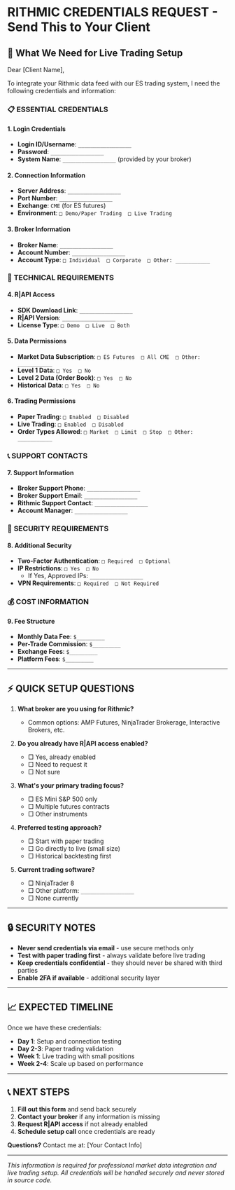 # RITHMIC CREDENTIALS REQUEST - Send This to Your Client

## 🎯 **What We Need for Live Trading Setup**

Dear [Client Name],

To integrate your Rithmic data feed with our ES trading system, I need the following credentials and information:

### 📋 **ESSENTIAL CREDENTIALS**

#### **1. Login Credentials**
- **Login ID/Username**: `_________________`
- **Password**: `_________________`
- **System Name**: `_________________` (provided by your broker)

#### **2. Connection Information**
- **Server Address**: `_________________` 
- **Port Number**: `_________________`
- **Exchange**: `CME` (for ES futures)
- **Environment**: `□ Demo/Paper Trading  □ Live Trading`

#### **3. Broker Information**
- **Broker Name**: `_________________`
- **Account Number**: `_________________`
- **Account Type**: `□ Individual  □ Corporate  □ Other: ___________`

### 🔧 **TECHNICAL REQUIREMENTS**

#### **4. R|API Access**
- **SDK Download Link**: `_________________`
- **R|API Version**: `_________________`
- **License Type**: `□ Demo  □ Live  □ Both`

#### **5. Data Permissions**
- **Market Data Subscription**: `□ ES Futures  □ All CME  □ Other: ___________`
- **Level 1 Data**: `□ Yes  □ No`
- **Level 2 Data (Order Book)**: `□ Yes  □ No`
- **Historical Data**: `□ Yes  □ No`

#### **6. Trading Permissions**
- **Paper Trading**: `□ Enabled  □ Disabled`
- **Live Trading**: `□ Enabled  □ Disabled`
- **Order Types Allowed**: `□ Market  □ Limit  □ Stop  □ Other: ___________`

### 📞 **SUPPORT CONTACTS**

#### **7. Support Information**
- **Broker Support Phone**: `_________________`
- **Broker Support Email**: `_________________`
- **Rithmic Support Contact**: `_________________`
- **Account Manager**: `_________________`

### 🚨 **SECURITY REQUIREMENTS**

#### **8. Additional Security**
- **Two-Factor Authentication**: `□ Required  □ Optional`
- **IP Restrictions**: `□ Yes  □ No` 
  - If Yes, Approved IPs: `_________________`
- **VPN Requirements**: `□ Required  □ Not Required`

### 💰 **COST INFORMATION**

#### **9. Fee Structure**
- **Monthly Data Fee**: `$_________`
- **Per-Trade Commission**: `$_________`
- **Exchange Fees**: `$_________`
- **Platform Fees**: `$_________`

---

## ⚡ **QUICK SETUP QUESTIONS**

1. **What broker are you using for Rithmic?** 
   - Common options: AMP Futures, NinjaTrader Brokerage, Interactive Brokers, etc.

2. **Do you already have R|API access enabled?**
   - □ Yes, already enabled
   - □ Need to request it
   - □ Not sure

3. **What's your primary trading focus?**
   - □ ES Mini S&P 500 only
   - □ Multiple futures contracts
   - □ Other instruments

4. **Preferred testing approach?**
   - □ Start with paper trading
   - □ Go directly to live (small size)
   - □ Historical backtesting first

5. **Current trading software?**
   - □ NinjaTrader 8
   - □ Other platform: `_________________`
   - □ None currently

---

## 🔒 **SECURITY NOTES**

- **Never send credentials via email** - use secure methods only
- **Test with paper trading first** - always validate before live trading  
- **Keep credentials confidential** - they should never be shared with third parties
- **Enable 2FA if available** - additional security layer

---

## 📈 **EXPECTED TIMELINE**

Once we have these credentials:
- **Day 1**: Setup and connection testing
- **Day 2-3**: Paper trading validation  
- **Week 1**: Live trading with small positions
- **Week 2-4**: Scale up based on performance

---

## 📞 **NEXT STEPS**

1. **Fill out this form** and send back securely
2. **Contact your broker** if any information is missing
3. **Request R|API access** if not already enabled
4. **Schedule setup call** once credentials are ready

**Questions?** Contact me at: [Your Contact Info]

---

*This information is required for professional market data integration and live trading setup. All credentials will be handled securely and never stored in source code.*